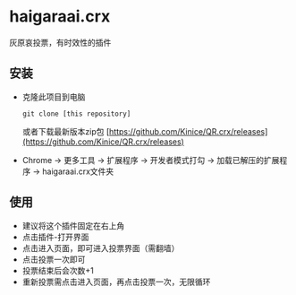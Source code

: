 # haigaraai.crx
灰原哀投票，有时效性的插件

## 安装

* 克隆此项目到电脑

  ```
  git clone [this repository]
  ```

  或者下载最新版本zip包 [https://github.com/Kinice/QR.crx/releases](https://github.com/Kinice/QR.crx/releases)

* Chrome -> 更多工具 -> 扩展程序 -> 开发者模式打勾 -> 加载已解压的扩展程序 ->  haigaraai.crx文件夹

## 使用

* 建议将这个插件固定在右上角
* 点击插件-打开界面
* 点击进入页面，即可进入投票界面（需翻墙）
* 点击投票一次即可
* 投票结束后会次数+1
* 重新投票需点击进入页面，再点击投票一次，无限循环
